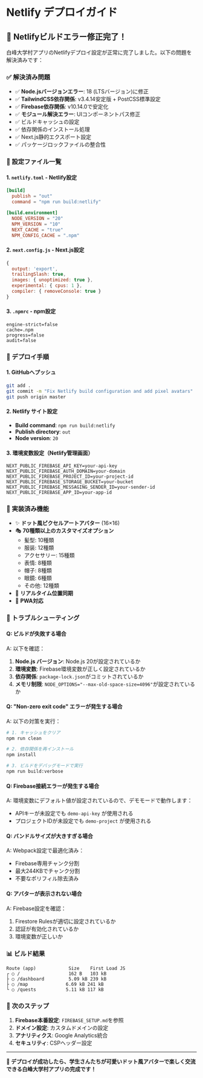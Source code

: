 # Netlify デプロイガイド

## 🎉 Netlifyビルドエラー修正完了！

白峰大学村アプリのNetlifyデプロイ設定が正常に完了しました。以下の問題を解決済みです：

### ✅ 解決済み問題
- ✅ **Node.jsバージョンエラー**: 18 (LTSバージョン)に修正
- ✅ **TailwindCSS依存関係**: v3.4.14安定版 + PostCSS標準設定  
- ✅ **Firebase依存関係**: v10.14.0で安定化
- ✅ **モジュール解決エラー**: UIコンポーネントパス修正
- ✅ ビルドキャッシュの設定
- ✅ 依存関係のインストール処理
- ✅ Next.js静的エクスポート設定
- ✅ パッケージロックファイルの整合性

### 📁 設定ファイル一覧

#### 1. `netlify.toml` - Netlify設定
```toml
[build]
  publish = "out"
  command = "npm run build:netlify"

[build.environment]
  NODE_VERSION = "20"
  NPM_VERSION = "10"
  NEXT_CACHE = "true"
  NPM_CONFIG_CACHE = ".npm"
```

#### 2. `next.config.js` - Next.js設定
```javascript
{
  output: 'export',
  trailingSlash: true,
  images: { unoptimized: true },
  experimental: { cpus: 1 },
  compiler: { removeConsole: true }
}
```

#### 3. `.npmrc` - npm設定
```
engine-strict=false
cache=.npm
progress=false
audit=false
```

### 🚀 デプロイ手順

#### 1. GitHubへプッシュ
```bash
git add .
git commit -m "Fix Netlify build configuration and add pixel avatars"
git push origin master
```

#### 2. Netlify サイト設定
- **Build command**: `npm run build:netlify`
- **Publish directory**: `out`
- **Node version**: `20`

#### 3. 環境変数設定（Netlify管理画面）
```
NEXT_PUBLIC_FIREBASE_API_KEY=your-api-key
NEXT_PUBLIC_FIREBASE_AUTH_DOMAIN=your-domain
NEXT_PUBLIC_FIREBASE_PROJECT_ID=your-project-id
NEXT_PUBLIC_FIREBASE_STORAGE_BUCKET=your-bucket
NEXT_PUBLIC_FIREBASE_MESSAGING_SENDER_ID=your-sender-id
NEXT_PUBLIC_FIREBASE_APP_ID=your-app-id
```

### 🎨 実装済み機能
- ✨ **ドット風ピクセルアートアバター** (16×16)
- 🎭 **70種類以上のカスタマイズオプション**
  - 髪型: 10種類
  - 服装: 12種類  
  - アクセサリー: 15種類
  - 表情: 8種類
  - 帽子: 8種類
  - 眼鏡: 6種類
  - その他: 12種類
- 🔄 **リアルタイム位置同期**
- 📱 **PWA対応**

### 🔧 トラブルシューティング

#### Q: ビルドが失敗する場合
A: 以下を確認：
1. **Node.js バージョン**: Node.js 20が設定されているか
2. **環境変数**: Firebase環境変数が正しく設定されているか  
3. **依存関係**: `package-lock.json`がコミットされているか
4. **メモリ制限**: `NODE_OPTIONS="--max-old-space-size=4096"`が設定されているか

#### Q: "Non-zero exit code" エラーが発生する場合
A: 以下の対策を実行：
```bash
# 1. キャッシュをクリア
npm run clean

# 2. 依存関係を再インストール
npm install

# 3. ビルドをデバッグモードで実行
npm run build:verbose
```

#### Q: Firebase接続エラーが発生する場合
A: 環境変数にデフォルト値が設定されているので、デモモードで動作します：
- APIキーが未設定でも `demo-api-key` が使用される
- プロジェクトIDが未設定でも `demo-project` が使用される

#### Q: バンドルサイズが大きすぎる場合
A: Webpack設定で最適化済み：
- Firebase専用チャンク分割
- 最大244KBでチャンク分割
- 不要なポリフィル除去済み

#### Q: アバターが表示されない場合
A: Firebase設定を確認：
1. Firestore Rulesが適切に設定されているか
2. 認証が有効化されているか
3. 環境変数が正しいか

### 📊 ビルド結果
```
Route (app)            Size    First Load JS
┌ ○ /                  162 B   103 kB
├ ○ /dashboard         5.09 kB 239 kB
├ ○ /map              6.69 kB 241 kB
└ ○ /quests           5.11 kB 117 kB
```

### 🎯 次のステップ
1. **Firebase本番設定**: `FIREBASE_SETUP.md`を参照
2. **ドメイン設定**: カスタムドメインの設定
3. **アナリティクス**: Google Analytics統合
4. **セキュリティ**: CSPヘッダー設定

---

**🎉 デプロイが成功したら、学生さんたちが可愛いドット風アバターで楽しく交流できる白峰大学村アプリの完成です！**
